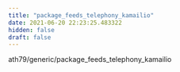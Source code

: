 ```yaml
---
title: "package_feeds_telephony_kamailio"
date: 2021-06-20 22:23:25.483322
hidden: false
draft: false
---
```


ath79/generic/package_feeds_telephony_kamailio

